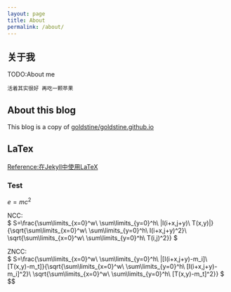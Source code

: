 ```yaml
---
layout: page
title: About
permalink: /about/
---
```

## 关于我

TODO:About me

`活着其实很好 再吃一颗苹果`

## About this blog

This blog is a copy of [goldstine/goldstine.github.io](https://github.com/goldstine/goldstine.github.io)

## LaTex 

[Reference:在Jekyll中使用LaTeX](https://luyuhuang.tech/2019/09/12/use-latex-in-jekyll.html)

### Test

$e=mc^2$  

NCC:  
$ S=\frac{\sum\limits_{x=0}^w\ \sum\limits_{y=0}^h\ |I(i+x,j+y)\ T(x,y)|}{\sqrt{\sum\limits_{x=0}^w\ \sum\limits_{y=0}^h\ I(i+x,j+y)^2}\ \sqrt{\sum\limits_{x=0}^w\ \sum\limits_{y=0}^h\ T(i,j)^2}} $  

ZNCC:  
$ S=\frac{\sum\limits_{x=0}^w\ \sum\limits_{y=0}^h\ |[I(i+x,j+y)-m_i]\ [T(x,y)-m_t]}{\sqrt{\sum\limits_{x=0}^w\ \sum\limits_{y=0}^h\ [I(i+x,j+y)-m_i]^2}\ \sqrt{\sum\limits_{x=0}^w\ \sum\limits_{y=0}^h\ [T(x,y)-m_t]^2}} $
$$
